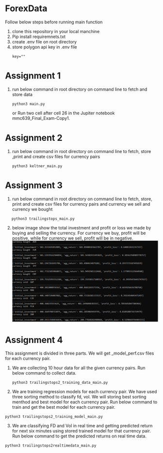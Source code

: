 # ForexData
Follow below steps before running main function
1) clone this repository in your local manchine
2) Pip install requiremnets.txt
3) create .env file on root directory
4) store polygon api key in .env file
    ```
    key=""
    ```
# Assignment 1
1) run below command in root directory on command line to fetch and store data 
    ```python:
    python3 main.py
    ```
    or
    Run two cell after cell 26 in the Jupiter notebook mmc639_Final_Exam-Copy1.

# Assignment 2
1) run below command in root directory on command line to fetch, store ,print and create csv files for currency pairs
   ```python:
   python3 keltner_main.py
   ```
# Assignment 3
1) run below command in root directory on command line to fetch, store, print and create csv files for currency pairs and currency we sell and currency we bought
  ```python:
	 python3 trailingstops_main.py
  ```
2) below image show the total investment and  profit or loss we made by buying and selling the currency. For currency we buy, profit will be positive, while for currency we sell, profit will be in negative.
![Result](https://github.com/VISHDIVGAU/ForexData/blob/main/profit_loss.png?raw=true)

# Assignment 4
This assignment is divided in three parts. We will get _model_perf.csv files for each currency pair.
1) We are collecting 10 hour data for all the given currency pairs. Run below command to collect data.
   ```python:
   python3 trailingstops2_training_data_main.py
   ```
2) We are training regression models for each currency pair. We have used three sorting method to classify fd, vol. We will storing best sorting menthod and best model for each currency pair. Run below command to train and get the best model for each currency pair.
  ```python:
  python3 trailingstops2_training_model_main.py
  ```
3) We are classifying FD and Vol in real time and getting predicted return for next six minutes using stored trained model for that currency pair. Run below command to get the predicted returns on real time data.
  ```python:
  python3 trailingstops2realtimedata_main.py
  ```
